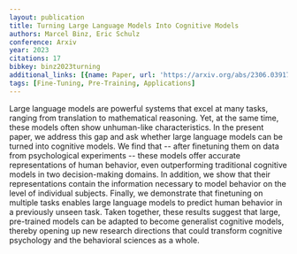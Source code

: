 ```yaml
---
layout: publication
title: Turning Large Language Models Into Cognitive Models
authors: Marcel Binz, Eric Schulz
conference: Arxiv
year: 2023
citations: 17
bibkey: binz2023turning
additional_links: [{name: Paper, url: 'https://arxiv.org/abs/2306.03917'}]
tags: [Fine-Tuning, Pre-Training, Applications]
---
```

Large language models are powerful systems that excel at many tasks, ranging
from translation to mathematical reasoning. Yet, at the same time, these models
often show unhuman-like characteristics. In the present paper, we address this
gap and ask whether large language models can be turned into cognitive models.
We find that -- after finetuning them on data from psychological experiments --
these models offer accurate representations of human behavior, even
outperforming traditional cognitive models in two decision-making domains. In
addition, we show that their representations contain the information necessary
to model behavior on the level of individual subjects. Finally, we demonstrate
that finetuning on multiple tasks enables large language models to predict
human behavior in a previously unseen task. Taken together, these results
suggest that large, pre-trained models can be adapted to become generalist
cognitive models, thereby opening up new research directions that could
transform cognitive psychology and the behavioral sciences as a whole.